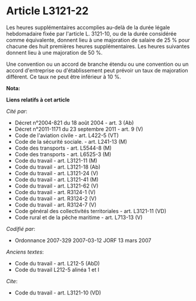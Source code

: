 # Article L3121-22

Les heures supplémentaires accomplies au-delà de la durée légale hebdomadaire fixée par l'article L. 3121-10, ou de la durée
considérée comme équivalente, donnent lieu à une majoration de salaire de 25 % pour chacune des huit premières heures
supplémentaires. Les heures suivantes donnent lieu à une majoration de 50 %.

Une convention ou un accord de branche étendu ou une convention ou un accord d'entreprise ou d'établissement peut prévoir un
taux de majoration différent. Ce taux ne peut être inférieur à 10 %.

**Nota:**



**Liens relatifs à cet article**

_Cité par_:

  - Décret n°2004-821 du 18 août 2004 - art. 3 (Ab)
  - Décret n°2011-1171 du 23 septembre 2011 - art. 9 (V)
  - Code de l'aviation civile - art. L422-5 (VT)
  - Code de la sécurité sociale. - art. L241-13 (M)
  - Code des transports - art. L5544-8 (M)
  - Code des transports - art. L6525-3 (M)
  - Code du travail - art. L3121-11 (M)
  - Code du travail - art. L3121-18 (Ab)
  - Code du travail - art. L3121-24 (V)
  - Code du travail - art. L3121-41 (M)
  - Code du travail - art. L3121-62 (V)
  - Code du travail - art. R3124-1 (V)
  - Code du travail - art. R3124-2 (V)
  - Code du travail - art. R3124-7 (V)
  - Code général des collectivités territoriales - art. L3121-11 (VD)
  - Code rural et de la pêche maritime - art. L713-13 (V)

_Codifié par_:

  - Ordonnance 2007-329 2007-03-12 JORF 13 mars 2007

_Anciens textes_:

  - Code du travail - art. L212-5 (AbD)
  - Code du travail L212-5 alinéa 1 et I

_Cite_:

  - Code du travail - art. L3121-10 (VD)
